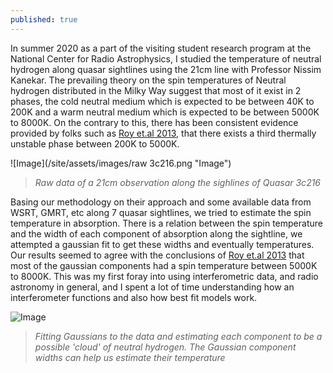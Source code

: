```yaml
---
published: true
---
```

In summer 2020 as a part of the visiting student research program at the National Center for Radio Astrophysics,
I studied the temperature of neutral hydrogen along quasar sightlines using the 21cm line with Professor Nissim Kanekar. 
The prevailing theory on the spin temperatures of Neutral hydrogen distributed in the Milky Way suggest that most of it exist in 2 phases, 
the cold neutral medium which is expected to be between 40K to 200K and a warm neutral medium which is expected to be between 5000K to 8000K. 
On the contrary to this, there has been consistent evidence provided by folks such as [Roy et.al 2013], that there exists a third thermally unstable phase between 200K to 5000K. 

![Image](/site/assets/images/raw 3c216.png "Image")
> *Raw data of a 21cm observation along the sighlines of Quasar 3c216*  






Basing our methodology on their approach and some available data from WSRT, GMRT, etc along 7 quasar sightlines, we tried to estimate the spin temperature in absorption. 
There is a relation between the spin temperature and the width of each component of absorption along the sightline, we attempted a gaussian fit to get these widths and eventually temperatures. 
Our results seemed to agree with the conclusions of [Roy et.al 2013] that most of the gaussian components had a spin temperature between 5000K to 8000K. 
This was my first foray into using interferometric data, and radio astronomy in general, and I spent a lot of time understanding how an interferometer functions and also how best fit models work.   



![Image](/site/assets/images/3c216.png "Image")
>*Fitting Gaussians to the data and estimating each component to be a possible 'cloud' of neutral hydrogen. The Gaussian component widths can help us estimate their temperature*  



[Roy et.al 2013]:https://academic.oup.com/mnras/article/436/3/2366/1256401
